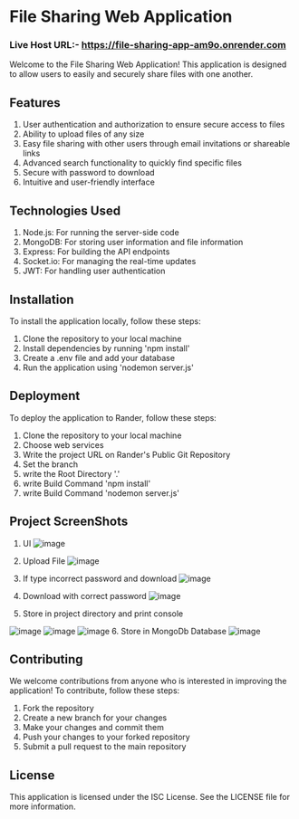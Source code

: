 # File Sharing Web Application

### Live Host URL:-  https://file-sharing-app-am9o.onrender.com

Welcome to the File Sharing Web Application! This application is designed to allow users to easily and securely share files with one another.

## Features

1. User authentication and authorization to ensure secure access to files
2. Ability to upload files of any size
3. Easy file sharing with other users through email invitations or shareable links
4. Advanced search functionality to quickly find specific files
5. Secure with password to download
6. Intuitive and user-friendly interface

## Technologies Used
1. Node.js: For running the server-side code
2. MongoDB: For storing user information and file information
3. Express: For building the API endpoints
4. Socket.io: For managing the real-time updates
5. JWT: For handling user authentication

## Installation

To install the application locally, follow these steps:

1. Clone the repository to your local machine
2. Install dependencies by running 'npm install'
3. Create a .env file and add your database
4. Run the application using 'nodemon server.js'

## Deployment

To deploy the application to Rander, follow these steps:

1. Clone the repository to your local machine
2. Choose web services
3. Write the project URL on Rander's Public Git Repository
4. Set the branch
5. write the Root Directory '.'
6. write Build Command 'npm install'
7. write Build Command 'nodemon server.js'

## Project ScreenShots
1. UI
![image](https://github.com/Rohit9113/FSWebApp/assets/78945252/26e73d06-4a73-462d-8833-64867979369a)
2. Upload File
![image](https://github.com/Rohit9113/FSWebApp/assets/78945252/97cf5427-0780-4d30-939b-7c2aa9b9c429)
3. If type incorrect password and download
![image](https://github.com/Rohit9113/FSWebApp/assets/78945252/f37d119b-7fe2-404c-bfef-6da713d89015)

4. Download with correct password
![image](https://github.com/Rohit9113/FSWebApp/assets/78945252/d04026f8-c953-4554-8cad-944fcb480aaf)
5. Store in project directory and print console

![image](https://github.com/Rohit9113/FSWebApp/assets/78945252/447fd347-2fde-4192-8442-2dfc1ed5dd4e)
![image](https://github.com/Rohit9113/FSWebApp/assets/78945252/4d7e41b4-d6a1-4ff6-b1b8-5c15e68bba87)
![image](https://github.com/Rohit9113/FSWebApp/assets/78945252/bf2df942-6c05-43e1-ada0-e02080491ca1)
6. Store in MongoDb Database 
![image](https://github.com/Rohit9113/FSWebApp/assets/78945252/1bead1f6-419f-4c58-ac6d-683c9404afda)



## Contributing

We welcome contributions from anyone who is interested in improving the application! To contribute, follow these steps:

1. Fork the repository
2. Create a new branch for your changes
3. Make your changes and commit them
4. Push your changes to your forked repository
5. Submit a pull request to the main repository

## License

This application is licensed under the ISC License. See the LICENSE file for more information.
